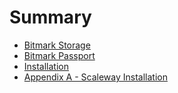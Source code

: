 # Summary

* [Bitmark Storage](README.md)
* [Bitmark Passport](chapter1.md)
* [Installation](installation.md)
* [Appendix A - Scaleway Installation](appendix-a-scaleway-installation.md)

